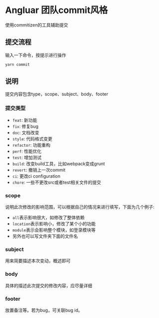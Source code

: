 # Angluar 团队commit风格

使用commitizen的工具辅助提交

## 提交流程

输入一下命令，按提示进行操作
```bash
yarn commit
```

## 说明
提交内容包含type，scope、subject、body、footer

### 提交类型
* `feat`: 新功能
* `fix`: 修复bug
* `doc`: 文档改变
* `style`: 代码格式变更
* `refactor`: 功能重构
* `perf`: 性能优化
* `test`: 增加测试
* `build`: 改变build工具，比如webpack变成grunt
* `revert`: 撤销上一次commit
* `ci`: 更改ci configuration
* `chore`: 一些不更改src或者test相关文件的提交

### scope
说明此次修改的影响范围，可以根据自己的情况来进行填写，下面为几个例子:
* `all`表示影响很大，如修改了整体依赖
* `location`表示影响小，修改了某个小的功能
* `module`表示会影响整个模块，如登录模块等
* 另外也可以写文件夹下面的文件名

### subject
用来简要描述本次变动，概述即可

### body
具体的描述此次提交的修改内容，应尽量详细

### footer
放置备注等。若为bug，可关联bug id。

